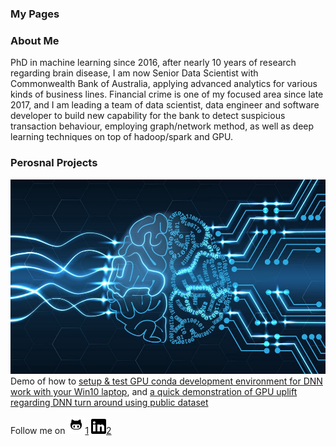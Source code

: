 ### My Pages

### About Me

PhD in machine learning since 2016, after nearly 10 years of research regarding brain disease, I am now Senior Data Scientist with Commonwealth Bank of Australia, applying advanced analytics for various kinds of business lines. Financial crime is one of my focused area since late 2017, and I am leading a team of data scientist, data engineer and software developer to build new capability for the bank to detect suspicious transaction behaviour, employing graph/network method, as well as deep learning techniques on top of hadoop/spark and GPU.  

### Perosnal Projects 
![alt text](images/dnn_hello_world.jpeg) Demo of how to [setup & test GPU conda development environment for DNN work with your Win10 laptop](https://github.com/lyh710/dnn_gpu_setup_test), and [a quick demonstration of GPU uplift regarding DNN turn around using public dataset](https://github.com/lyh710/dnn_gpu_hello_world)

[1]: https://github.com/lyh710
[2]: https://www.linkedin.com/in/yonghui-li/
Follow me on ![alt text](icons/github.png)[1]  ![alt text](icons/linkedin.png)[2]